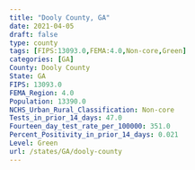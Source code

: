 ```yaml
---
title: "Dooly County, GA"
date: 2021-04-05
draft: false
type: county
tags: [FIPS:13093.0,FEMA:4.0,Non-core,Green]
categories: [GA]
County: Dooly County
State: GA
FIPS: 13093.0
FEMA_Region: 4.0
Population: 13390.0
NCHS_Urban_Rural_Classification: Non-core
Tests_in_prior_14_days: 47.0
Fourteen_day_test_rate_per_100000: 351.0
Percent_Positivity_in_prior_14_days: 0.021
Level: Green
url: /states/GA/dooly-county
---
```



